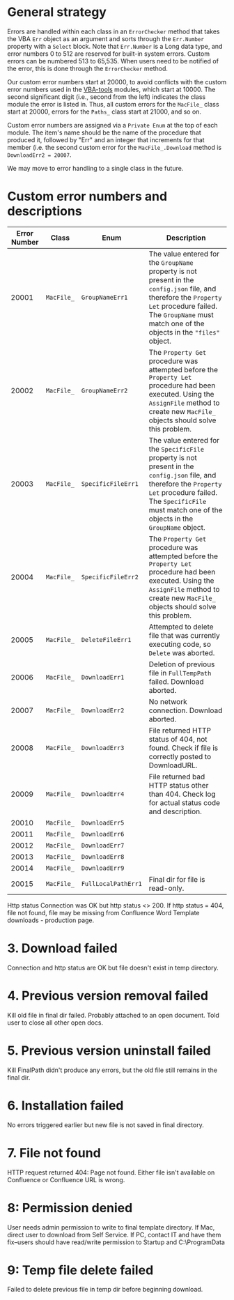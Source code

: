 # General strategy
Errors are handled within each class in an `ErrorChecker` method that takes the VBA `Err` object as an argument and sorts through the `Err.Number` property with a `Select` block. Note that `Err.Number` is a Long data type, and error numbers 0 to 512 are reserved for built-in system errors. Custom errors can be numbered 513 to 65,535. When users need to be notified of the error, this is done through the `ErrorChecker` method.

Our custom error numbers start at 20000, to avoid conflicts with the custom error numbers used in the [VBA-tools](https://github.com/VBA-tools) modules, which start at 10000. The second significant digit (i.e., second from the left) indicates the class module the error is listed in. Thus, all custom errors for the `MacFile_` class start at 20000, errors for the `Paths_` class start at 21000, and so on.

 Custom error numbers are assigned via a `Private Enum` at the top of each module. The item's name should be the name of the procedure that produced it, followed by "Err" and an integer that increments for that member (i.e. the second custom error for the `MacFile_.Download` method is `DownloadErr2 = 20007`.

We may move to error handling to a single class in the future.

# Custom error numbers and descriptions
| Error Number | Class | Enum | Description |
| ------------ | ----- | ------ | ----------- |
| 20001 | `MacFile_` | `GroupNameErr1` | The value entered for the `GroupName` property is not present in the `config.json` file, and therefore the `Property Let` procedure failed. The `GroupName` must match one of the objects in the `"files"` object. |
| 20002 | `MacFile_` | `GroupNameErr2` | The `Property Get` procedure was attempted before the `Property Let` procedure had been executed. Using the `AssignFile` method to create new `MacFile_` objects should solve this problem. |
| 20003 | `MacFile_` | `SpecificFileErr1` | The value entered for the `SpecificFile` property is not present in the `config.json` file, and therefore the `Property Let` procedure failed. The `SpecificFile` must match one of the objects in the `GroupName` object. |
| 20004 | `MacFile_` | `SpecificFileErr2` | The `Property Get` procedure was attempted before the `Property Let` procedure had been executed. Using the `AssignFile` method to create new `MacFile_` objects should solve this problem. |
| 20005 | `MacFile_` | `DeleteFileErr1` | Attempted to delete file that was currently executing code, so `Delete` was aborted. |
| 20006 | `MacFile_` | `DownloadErr1` | Deletion of previous file in `FullTempPath` failed. Download aborted. |
| 20007 | `MacFile_` | `DownloadErr2` | No network connection. Download aborted. |
| 20008 | `MacFile_` | `DownloadErr3` | File returned HTTP status of 404, not found. Check if file is correctly posted to DownloadURL. |
| 20009 | `MacFile_` | `DownloadErr4` | File returned bad HTTP status other than 404. Check log for actual status code and description. |
| 20010 | `MacFile_` | `DownloadErr5` |  |
| 20011 | `MacFile_` | `DownloadErr6` |  |
| 20012 | `MacFile_` | `DownloadErr7` |  |
| 20013 | `MacFile_` | `DownloadErr8` |  |
| 20014 | `MacFile_` | `DownloadErr9` |  |
| 20015 | `MacFile_` | `FullLocalPathErr1` | Final dir for file is read-only. |



Http status Connection was OK but http status <> 200. If http status = 404, file not found, file may be missing from Confluence Word Template downloads - production page.

# 3. Download failed
Connection and http status are OK but file doesn't exist in temp directory.

# 4. Previous version removal failed
Kill old file in final dir failed. Probably attached to an open document. Told user to close all other open docs.

# 5. Previous version uninstall failed
Kill FinalPath didn't produce any errors, but the old file still remains in the final dir.

# 6. Installation failed
No errors triggered earlier but new file is not saved in final directory.

# 7. File not found
HTTP request returned 404: Page not found. Either file isn't available on Confluence or Confluence URL is wrong.

# 8: Permission denied
User needs admin permission to write to final template directory. If Mac, direct user to download from Self Service. If PC, contact IT and have them fix–users should have read/write permission to Startup and C:\ProgramData

# 9: Temp file delete failed
Failed to delete previous file in temp dir before beginning download.
